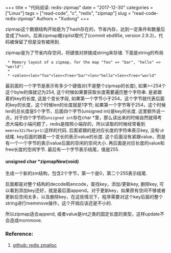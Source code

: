 +++
title = "代码阅读: redis-zipmap"
date = "2017-12-30"
categories = ["Linux"]
tags = ["read-code", "c", "redis", "zipmap"]
slug = "read-code-redis-zipmap"
Authors = "Xudong"
+++

zipmap这个数据结构开始是为了hash存在的，节省内存，达到一定条件和数量后变成了hash。后来zipmap被ziplist取代了(commit ebd85e, version 2.9.2)，代码被保留了但是没有被用到.

zipmap是为了节省内存空间，将键值对拼接成string来存储. 下面是string的布局

     * Memory layout of a zipmap, for the map "foo" => "bar", "hello" => "world":
     *
     * <zmlen><len>"foo"<len><free>"bar"<len>"hello"<len><free>"world"
最前面的<zmlen>一个字节是表示有多少个键值对(不是整个zipmap的长度), 如果>=254个这个byte的值就记为254, 这个时候如果要获取长度需要遍历整个字符串.
<len>是紧跟着的key的长度, 这是个变长字段, 如果第一个字节小于254，这个字节就代表后面的key的长度，这个时候len的长度就是1字节; 如果第一个字节等于254，这个时候len的总长度是5个字节，后面四个字节(unsigned int)是key的长度.
这里额外说一点，对于四个字节的`unsigned int`存在char *里，那么读出来的时候自然就得考虑大端和小端问题了，redis是按照小端存的，所以读取的时候经常看到`memrev32ifbe(p+1)`这样的代码.
<len>后面紧跟的是对应长度的字符串表示key, 没有`\0`结尾.
key后面的跟着一个变长的<len>表示value的长度.
这个<len>后面没有紧跟value，而是有一个一个字节的<free>表示value后面的空闲的空间大小.
再后面是对应长度的value和free长度的空闲字节.
最后有一个字节表示结尾，值是255.

#### unsigned char *zipmapNew(void)
生成一个新的zm结构，包含2个字节，第一个<zmlen>是0，第二个255表示结尾.

后面都是对整个结构的decode和encode，查找key，添加/更新key, 删除key, 可以看到添加key还好，就是最后面append。对于更新key，如果原有空间不够或者更新后空闲太多，以及删除key，在这些情况下，程序需要对这个key后面的整个string进行memmove操作，这个开销应该还是不小的.

所以zipmap适合append, 或者value是int之类的固定长度的类型，这样update不会造成mommove.

### Reference:
1. [github: redis zmalloc](https://github.com/antirez/redis/blob/unstable/src/zipmap.c)
